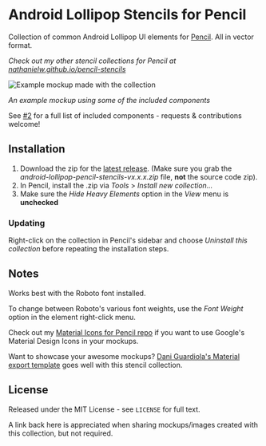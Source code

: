 # Android Lollipop Stencils for Pencil

Collection of common Android Lollipop UI elements for [Pencil](https://github.com/prikhi/pencil). All in vector format.

*Check out my other stencil collections for Pencil at [nathanielw.github.io/pencil-stencils](http://nathanielw.github.io/pencil-stencils/)*

![Example mockup made with the collection](/misc/preview.png)

_An example mockup using some of the included components_

See [#2](/../../issues/2) for a full list of included components - requests & contributions welcome!


## Installation


1. Download the zip for the [latest release](https://github.com/nathanielw/Android-Lollipop-Pencil-Stencils/releases/latest). (Make sure you grab the _android-lollipop-pencil-stencils-vx.x.x.zip_ file, **not** the source code zip).
2. In Pencil, install the .zip via _Tools_ > _Install new collection..._
3. Make sure the _Hide Heavy Elements_ option in the _View_ menu is **unchecked**

### Updating
Right-click on the collection in Pencil's sidebar and choose _Uninstall this collection_ before repeating the installation steps.

## Notes
Works best with the Roboto font installed.

To change between Roboto's various font weights, use the _Font Weight_ option in the element right-click menu.

Check out my [Material Icons for Pencil repo](https://github.com/nathanielw/Material-Icons-for-Pencil) if you want to use Google's Material Design Icons in your mockups.

Want to showcase your awesome mockups? [Dani Guardiola's Material export template](https://github.com/DaniGuardiola/pencil-material-template) goes well with this stencil collection.

## License
Released under the MIT License - see `LICENSE` for full text.

A link back here is appreciated when sharing mockups/images created with this collection, but not required.
